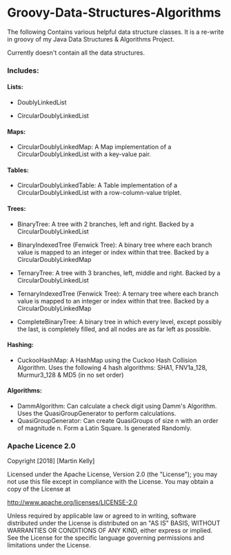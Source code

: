 # Groovy-Data-Structures-Algorithms
The following Contains various helpful data structure classes. It is a re-write in groovy of my Java Data Structures & Algorithms Project.

Currently doesn't contain all the data structures.

### Includes:

#### Lists:
* DoublyLinkedList

* CircularDoublyLinkedList

#### Maps:
* CircularDoublyLinkedMap: A Map implementation of a CircularDoublyLinkedList with a key-value pair.

#### Tables:
* CircularDoublyLinkedTable: A Table implementation of a CircularDoublyLinkedList with a row-column-value triplet.

#### Trees:
* BinaryTree: A tree with 2 branches, left and right. Backed by a CircularDoublyLinkedList

* BinaryIndexedTree (Fenwick Tree): A binary tree where each branch value is mapped to an integer or index within that tree. Backed by a CircularDoublyLinkedMap

* TernaryTree: A tree with 3 branches, left, middle and right. Backed by a CircularDoublyLinkedList

* TernaryIndexedTree (Fenwick Tree): A ternary tree where each branch value is mapped to an integer or index within that tree. Backed by a CircularDoublyLinkedMap

* CompleteBinaryTree: A binary tree in which every level, except possibly the last, is completely filled, and all nodes are as far left as possible.

#### Hashing:
* CuckooHashMap: A HashMap using the Cuckoo Hash Collision Algorithm. Uses the following 4 hash algorithms: SHA1, FNV1a_128, Murmur3_128 & MD5 (in no set order)

#### Algorithms:
* DammAlgorithm: Can calculate a check digit using Damm's Algorithm. Uses the QuasiGroupGenerator to perform calculations.
* QuasiGroupGenerator: Can create QuasiGroups of size n with an order of magnitude n. Form a Latin Square. Is generated Randomly.

### Apache Licence 2.0
Copyright [2018] [Martin Kelly]

Licensed under the Apache License, Version 2.0 (the "License"); you may not use this file except in compliance with the License. You may obtain a copy of the License at

http://www.apache.org/licenses/LICENSE-2.0

Unless required by applicable law or agreed to in writing, software distributed under the License is distributed on an "AS IS" BASIS, WITHOUT WARRANTIES OR CONDITIONS OF ANY KIND, either express or implied. See the License for the specific language governing permissions and limitations under the License.
